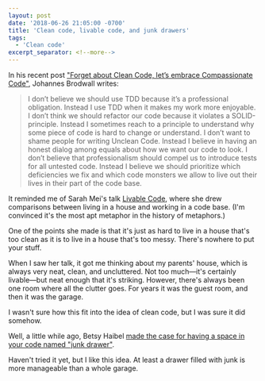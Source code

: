 ```yaml
---
layout: post
date: '2018-06-26 21:05:00 -0700'
title: 'Clean code, livable code, and junk drawers'
tags:
  - 'Clean code'
excerpt_separator: <!--more-->
---
```

In his recent post ["Forget about Clean Code, let’s embrace Compassionate Code"](http://johannesbrodwall.com/2018/06/24/forget-about-clean-code-lets-embrace-compassionate-code/), Johannes Brodwall writes:

> I don’t believe we should use TDD because it’s a professional obligation. Instead I use TDD when it makes my work more enjoyable. I don’t think we should refactor our code because it violates a SOLID-principle. Instead I sometimes reach to a principle to understand why some piece of code is hard to change or understand. I don’t want to shame people for writing Unclean Code. Instead I believe in having an honest dialog among equals about how we want our code to look. I don’t believe that professionalism should compel us to introduce tests for all untested code. Instead I believe we should prioritize which deficiencies we fix and which code monsters we allow to live out their lives in their part of the code base.

<!--more-->

It reminded me of Sarah Mei's talk [Livable Code](https://www.youtube.com/watch?v=lI77oMKr5EY), where she drew comparisons between living in a house and working in a code base. (I'm convinced it's the most apt metaphor in the history of metaphors.)

One of the points she made is that it's just as hard to live in a house that's too clean as it is to live in a house that's too messy. There's nowhere to put your stuff.

When I saw her talk, it got me thinking about my parents' house, which is always very neat, clean, and uncluttered. Not too much&mdash;it's certainly livable&mdash;but neat enough that it's striking. However, there's always been one room where all the clutter goes. For years it was the guest room, and then it was the garage.

I wasn't sure how this fit into the idea of clean code, but I was sure it did somehow.

Well, a little while ago, Betsy Haibel [made the case for having a space in your code named "junk drawer"](https://twitter.com/betsythemuffin/status/1003313844108824584).

Haven't tried it yet, but I like this idea. At least a drawer filled with junk is more manageable than a whole garage.
